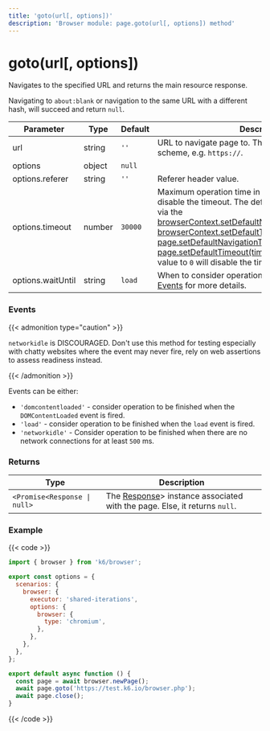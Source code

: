 ```yaml
---
title: 'goto(url[, options])'
description: 'Browser module: page.goto(url[, options]) method'
---
```


# goto(url[, options])

Navigates to the specified URL and returns the main resource response.

Navigating to `about:blank` or navigation to the same URL with a different hash, will succeed and return `null`.

<TableWithNestedRows>

| Parameter         | Type   | Default | Description                                                                                                                                                                                                                                                                                                                                                                                                                                                                                                                                                                                                                                                                                                                                                                                                                                    |
| ----------------- | ------ | ------- | ---------------------------------------------------------------------------------------------------------------------------------------------------------------------------------------------------------------------------------------------------------------------------------------------------------------------------------------------------------------------------------------------------------------------------------------------------------------------------------------------------------------------------------------------------------------------------------------------------------------------------------------------------------------------------------------------------------------------------------------------------------------------------------------------------------------------------------------------- |
| url               | string | `''`    | URL to navigate page to. The url should include scheme, e.g. `https://`.                                                                                                                                                                                                                                                                                                                                                                                                                                                                                                                                                                                                                                                                                                                                                                       |
| options           | object | `null`  |                                                                                                                                                                                                                                                                                                                                                                                                                                                                                                                                                                                                                                                                                                                                                                                                                                                |
| options.referer   | string | `''`    | Referer header value.                                                                                                                                                                                                                                                                                                                                                                                                                                                                                                                                                                                                                                                                                                                                                                                                                          |
| options.timeout   | number | `30000` | Maximum operation time in milliseconds. Pass `0` to disable the timeout. The default value can be changed via the [browserContext.setDefaultNavigationTimeout(timeout)](https://grafana.com/docs/k6/<K6_VERSION>/javascript-api/k6-browser/browsercontext/setdefaultnavigationtimeout/), [browserContext.setDefaultTimeout(timeout)](https://grafana.com/docs/k6/<K6_VERSION>/javascript-api/k6-browser/browsercontext/setdefaulttimeout/), [page.setDefaultNavigationTimeout(timeout)](https://grafana.com/docs/k6/<K6_VERSION>/javascript-api/k6-browser/page/setdefaultnavigationtimeout/) or [page.setDefaultTimeout(timeout)](https://grafana.com/docs/k6/<K6_VERSION>/javascript-api/k6-browser/page/setdefaulttimeout/) methods. Setting the value to `0` will disable the timeout. |
| options.waitUntil | string | `load`  | When to consider operation to have succeeded. See [Events](#events) for more details.                                                                                                                                                                                                                                                                                                                                                                                                                                                                                                                                                                                                                                                                                                                                                          |

</TableWithNestedRows>

### Events

{{< admonition type="caution" >}}

`networkidle` is DISCOURAGED. Don't use this method for testing especially with chatty websites where the event may never fire, rely on web assertions to assess readiness instead.

{{< /admonition >}}

Events can be either:

- `'domcontentloaded'` - consider operation to be finished when the `DOMContentLoaded` event is fired.
- `'load'` - consider operation to be finished when the `load` event is fired.
- `'networkidle'` - Consider operation to be finished when there are no network connections for at least `500` ms.

### Returns

| Type                         | Description                                                                                                                                                            |
| ---------------------------- | ---------------------------------------------------------------------------------------------------------------------------------------------------------------------- |
| `<Promise<Response \| null>` | The [Response](https://grafana.com/docs/k6/<K6_VERSION>/javascript-api/k6-browser/response/)> instance associated with the page. Else, it returns `null`. |

### Example

{{< code >}}

```javascript
import { browser } from 'k6/browser';

export const options = {
  scenarios: {
    browser: {
      executor: 'shared-iterations',
      options: {
        browser: {
          type: 'chromium',
        },
      },
    },
  },
};

export default async function () {
  const page = await browser.newPage();
  await page.goto('https://test.k6.io/browser.php');
  await page.close();
}
```

{{< /code >}}
